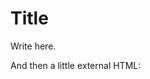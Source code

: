 # Title

Write here.

And then a little external HTML:

<div id="mapid" align="center" style="width: 1000px; height: 800px;"></div>

<script type="text/javascript" src="maps.js"></script>


